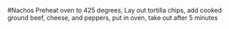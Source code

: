 #Nachos
Preheat oven to 425 degrees, Lay out tortilla chips, add cooked ground beef, cheese, and peppers, put in oven, take out after 5 minutes
